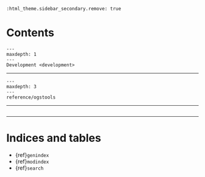 
```{eval-rst}
:html_theme.sidebar_secondary.remove: true
```

# Contents

```{toctree}
---
maxdepth: 1
---
Development <development>
```

---

```{toctree}
---
maxdepth: 3
---
reference/ogstools
```

---

```{include} ../README.md
```

---

# Indices and tables

* {ref}`genindex`
* {ref}`modindex`
* {ref}`search`
